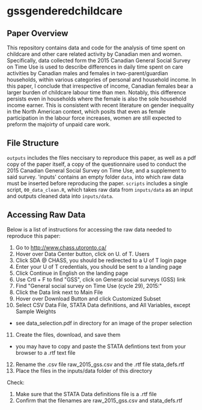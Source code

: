 # gssgenderedchildcare

## Paper Overview
This repository contains data and code for the analysis of time spent on childcare and other care related activity by Canadian men and women. Specifically, data collected form the 2015 Canadian General Social Survey on Time Use is used to describe differences in daily time spent on care activities by Canadian males and females in two-parent/guardian households, within various categories of personal and household income. In this paper, I conclude that irrespective of income, Canadian females bear a larger burden of childcare labour time than men. Notably, this difference persists even in households where the female is also the sole household income earner. This is consistent with recent literature on gender inequality in the North American context, which posits that even as female participation in the labour force increases, women are still expected to preform the majoirty of unpaid care work.

## File Structure
`outputs` includes the files neccisary to reproduce this paper, as well as a pdf copy of the paper itself, a copy of the questionnaire used to conduct the 2015 Canadian General Social Survey on Time Use, and a supplement to said survey. 'inputs' contains an empty folder `data`, into which raw data must be inserted before reproducing the paper. `scripts` includes a single script, `00_data_clean.R`, which takes raw data from `inputs/data` as an input and outputs cleaned data into `inputs/data`.

## Accessing Raw Data
Below is a list of instructions for accessing the raw data needed to reproduce this paper:
01. Go to http://www.chass.utoronto.ca/
02. Hover over Data Center button, click on U. of T. Users
03. Click SDA @ CHASS, you should be redirected to a U of T login page
04. Enter your U of T credentials, you should be sent to a landing page
05. Click Continue in English on the landing page
06. Use Crtl + F to find "GSS", click on General social surveys (GSS) link
07. Find "General social survey on Time Use (cycle 29), 2015:"
08. Click the Data link next to Main File
09. Hover over Download Button and click Customized Subset
10. Select CSV Data File, STATA Data definitions, and All Variables, except Sample Weights
 - see data_selection.pdf in directory for an image of the proper selection
11. Create the files, download, and save them
 - you may have to copy and paste the STATA defintions text from your browser to a .rtf text file
12. Rename the .csv file raw_2015_gss.csv and the .rtf file stata_defs.rtf
13. Place the files in the inputs/data folder of this directory

Check: 
1. Make sure that the STATA Data definitions file is a .rtf file
2. Confirm that the filenames are raw_2015_gss.csv and stata_defs.rtf
